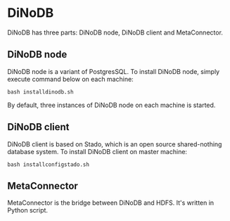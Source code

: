 # DiNoDB

DiNoDB has three parts: DiNoDB node, DiNoDB client and MetaConnector.

## DiNoDB node

DiNoDB node is a variant of PostgresSQL. To install DiNoDB node, simply execute command below on each machine: 

```bash installdinodb.sh```

By default, three instances of DiNoDB node on each machine is started.

## DiNoDB client

DiNoDB client is based on Stado, which is an open source shared-nothing database system. To install DiNoDB client on master machine:

```bash installconfigstado.sh```



## MetaConnector

MetaConnector is the bridge between DiNoDB and HDFS. It's written in Python script.


